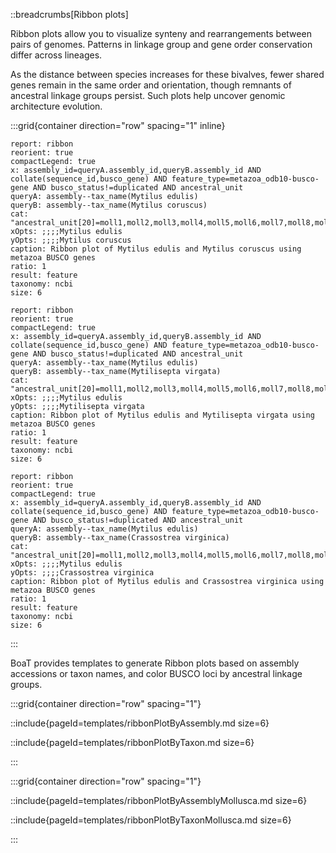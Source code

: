 ::breadcrumbs[Ribbon plots]

Ribbon plots allow you to visualize synteny and rearrangements between pairs of genomes. Patterns in linkage group and gene order conservation differ across lineages.

As the distance between species increases for these bivalves, fewer shared genes remain in the same order and orientation, though remnants of ancestral linkage groups persist. Such plots help uncover genomic architecture evolution.

:::grid{container direction="row" spacing="1" inline}

```report
report: ribbon
reorient: true
compactLegend: true
x: assembly_id=queryA.assembly_id,queryB.assembly_id AND collate(sequence_id,busco_gene) AND feature_type=metazoa_odb10-busco-gene AND busco_status!=duplicated AND ancestral_unit
queryA: assembly--tax_name(Mytilus edulis)
queryB: assembly--tax_name(Mytilus coruscus)
cat: "ancestral_unit[20]=moll1,moll2,moll3,moll4,moll5,moll6,moll7,moll8,moll9,moll10,moll11,moll12,moll13,moll14,moll15,moll16,moll17,moll18,moll19,moll20"
xOpts: ;;;;Mytilus edulis
yOpts: ;;;;Mytilus coruscus
caption: Ribbon plot of Mytilus edulis and Mytilus coruscus using metazoa BUSCO genes
ratio: 1
result: feature
taxonomy: ncbi
size: 6
```

```report
report: ribbon
reorient: true
compactLegend: true
x: assembly_id=queryA.assembly_id,queryB.assembly_id AND collate(sequence_id,busco_gene) AND feature_type=metazoa_odb10-busco-gene AND busco_status!=duplicated AND ancestral_unit
queryA: assembly--tax_name(Mytilus edulis)
queryB: assembly--tax_name(Mytilisepta virgata)
cat: "ancestral_unit[20]=moll1,moll2,moll3,moll4,moll5,moll6,moll7,moll8,moll9,moll10,moll11,moll12,moll13,moll14,moll15,moll16,moll17,moll18,moll19,moll20"
xOpts: ;;;;Mytilus edulis
yOpts: ;;;;Mytilisepta virgata
caption: Ribbon plot of Mytilus edulis and Mytilisepta virgata using metazoa BUSCO genes
ratio: 1
result: feature
taxonomy: ncbi
size: 6
```

```report
report: ribbon
reorient: true
compactLegend: true
x: assembly_id=queryA.assembly_id,queryB.assembly_id AND collate(sequence_id,busco_gene) AND feature_type=metazoa_odb10-busco-gene AND busco_status!=duplicated AND ancestral_unit
queryA: assembly--tax_name(Mytilus edulis)
queryB: assembly--tax_name(Crassostrea virginica)
cat: "ancestral_unit[20]=moll1,moll2,moll3,moll4,moll5,moll6,moll7,moll8,moll9,moll10,moll11,moll12,moll13,moll14,moll15,moll16,moll17,moll18,moll19,moll20"
xOpts: ;;;;Mytilus edulis
yOpts: ;;;;Crassostrea virginica
caption: Ribbon plot of Mytilus edulis and Crassostrea virginica using metazoa BUSCO genes
ratio: 1
result: feature
taxonomy: ncbi
size: 6
```

:::

BoaT provides templates to generate Ribbon plots based on assembly accessions or taxon names, and color BUSCO loci by ancestral linkage groups.

:::grid{container direction="row" spacing="1"}

::include{pageId=templates/ribbonPlotByAssembly.md size=6}

::include{pageId=templates/ribbonPlotByTaxon.md size=6}

:::

:::grid{container direction="row" spacing="1"}

::include{pageId=templates/ribbonPlotByAssemblyMollusca.md size=6}

::include{pageId=templates/ribbonPlotByTaxonMollusca.md size=6}

:::
